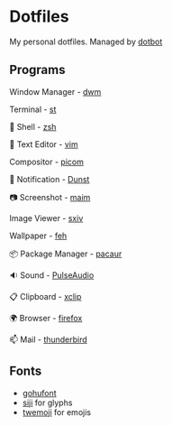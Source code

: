 # Dotfiles
My personal dotfiles. Managed by [dotbot](https://git.io/dotbot)
## Programs
Window Manager - [dwm](https://github.com/jstnas/dwm)

Terminal - [st](https://github.com/jstnas/st)

:shell: Shell - [zsh](http://www.zsh.org/)

:pencil: Text Editor - [vim](https://www.vim.org/)

Compositor - [picom](https://github.com/yshui/picom)

:bell: Notification - [Dunst](https://dunst-project.org/)

:camera: Screenshot - [maim](https://github.com/naelstrof/maim)

Image Viewer - [sxiv](https://github.com/muennich/sxiv)

Wallpaper - [feh](https://feh.finalrewind.org/)

:package: Package Manager - [pacaur](https://github.com/E5ten/pacaur)

:sound: Sound - [PulseAudio](https://www.freedesktop.org/wiki/Software/PulseAudio/)

:clipboard: Clipboard - [xclip](https://github.com/astrand/xclip)

:earth_africa: Browser - [firefox](https://www.mozilla.org/en-US/firefox/new/)

:mailbox: Mail - [thunderbird](https://www.thunderbird.net/en-US/)

## Fonts
* [gohufont](https://font.gohu.org/)
* [siji](https://github.com/stark/siji) for glyphs
* [twemoji](https://twemoji.twitter.com/) for emojis
